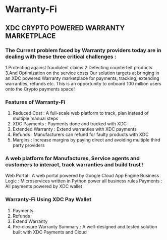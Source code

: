 # Warranty-Fi

## XDC CRYPTO POWERED WARRANTY MARKETPLACE

### The Current problem faced by Warranty providers today are in dealing with these three critical challenges :

1.Protecting against fraudulent claims
2.Detecting counterfeit products
3.And Optimization on the service costs
Our solution targets at bringing in an XDC powered Warranty marketplace for payments, tracking, extending warranties, refunds etc. This is an opportunity to onboard 100 million users onto the Crypto payments space!

### Features of Warranty-Fi

1. Reduced Cost : A full-scale web platform to track, plan instead of multiple manual steps 
2. XDC Payments : Payments done and tracked with XDC
3. Extended Warranty : Extend warranties with XDC payments
4. Refunds : Manufacturers can refund for faulty products with XDC
5. Margins : Increase margins by paying direct and avoiding multiple third party providers

### A web platform for Manufactures, Service agents and customers to interact, track warranties and build trust !

Web Portal : A web portal powered by Google Cloud App Engine 
Business Logic : Microservices written in Python power all business rules 
Payments : All payments powered by XDC wallet

### Warranty-Fi Using XDC Pay Wallet

1. Payments
2. Refunds
3. Extend Warranty
4. Pre-closure Warranty
Summary : A well-designed and tested solution built with XDC Payments and Cloud
